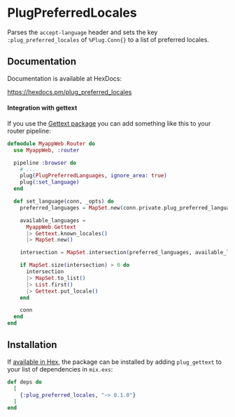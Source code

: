 # PlugPreferredLocales

Parses the `accept-language` header and sets the key
`:plug_preferred_locales` of `%Plug.Conn{}` to a list of preferred locales.

## Documentation

Documentation is available at HexDocs:

https://hexdocs.pm/plug_preferred_locales

#### Integration with gettext

If you use the [Gettext package](https://hex.pm/packages/gettext) you can add
something like this to your router pipeline:

```Elixir
defmodule MyappWeb.Router do
  use MyappWeb, :router

  pipeline :browser do
    # ....
    plug(PlugPreferredLanguages, ignore_area: true)
    plug(:set_language)
  end

  def set_language(conn, _opts) do
    preferred_languages = MapSet.new(conn.private.plug_preferred_languages)

    available_languages =
      MyappWeb.Gettext
      |> Gettext.known_locales()
      |> MapSet.new()

    intersection = MapSet.intersection(preferred_languages, available_languages)

    if MapSet.size(intersection) > 0 do
      intersection
      |> MapSet.to_list()
      |> List.first()
      |> Gettext.put_locale()
    end

    conn
  end
end
```

## Installation

If [available in Hex](https://hex.pm/docs/publish), the package can be installed
by adding `plug_gettext` to your list of dependencies in `mix.exs`:

```elixir
def deps do
  [
    {:plug_preferred_locales, "~> 0.1.0"}
  ]
end
```
